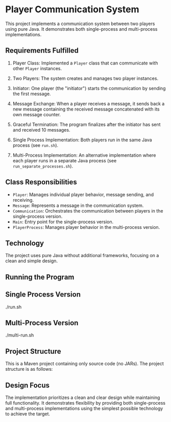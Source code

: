 # Player Communication System

This project implements a communication system between two players using pure Java. It demonstrates both single-process and multi-process implementations.

## Requirements Fulfilled

1. Player Class: Implemented a `Player` class that can communicate with other `Player` instances.

2. Two Players: The system creates and manages two player instances.

3. Initiator: One player (the "initiator") starts the communication by sending the first message.

4. Message Exchange: When a player receives a message, it sends back a new message containing the received message concatenated with its own message counter.

5. Graceful Termination: The program finalizes after the initiator has sent and received 10 messages.

6. Single Process Implementation: Both players run in the same Java process (see `run.sh`).

7. Multi-Process Implementation: An alternative implementation where each player runs in a separate Java process (see `run_separate_processes.sh`).

## Class Responsibilities

- `Player`: Manages individual player behavior, message sending, and receiving.
- `Message`: Represents a message in the communication system.
- `Communication`: Orchestrates the communication between players in the single-process version.
- `Main`: Entry point for the single-process version.
- `PlayerProcess`: Manages player behavior in the multi-process version.

## Technology

The project uses pure Java without additional frameworks, focusing on a clean and simple design.

## Running the Program

## Single Process Version
./run.sh


## Multi-Process Version
./multi-run.sh



## Project Structure

This is a Maven project containing only source code (no JARs). The project structure is as follows:



## Design Focus

The implementation prioritizes a clean and clear design while maintaining full functionality. It demonstrates flexibility by providing both single-process and multi-process implementations using the simplest possible technology to achieve the target.